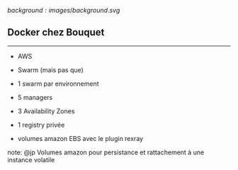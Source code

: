 $background:images/background.svg$
## Docker chez Bouquet
---
* AWS

* Swarm (mais pas que)

* 1 swarm par environnement

* 5 managers

* 3 Availability Zones

* 1 registry privée

* volumes amazon EBS avec le plugin rexray

note: @jp
Volumes amazon pour persistance et rattachement à une instance volatile
